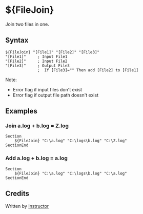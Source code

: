 # ${FileJoin}

Join two files in one.

## Syntax

    ${FileJoin} "[File1]" "[File2]" "[File3]"
    "[File1]"     ; Input File1
    "[File2]"     ; Input File2
    "[File3]"     ; Output File3
                  ;  If [File3]="" Then add [File2] to [File1]

Note:

- Error flag if input files don't exist
- Error flag if output file path doesn't exist

## Examples

### Join a.log + b.log = Z.log

    Section
        ${FileJoin} "C:\a.log" "C:\logs\b.log" "C:\Z.log"
    SectionEnd

### Add a.log + b.log = a.log

    Section
        ${FileJoin} "C:\a.log" "C:\logs\b.log" "C:\a.log"
    SectionEnd

## Credits

Written by [Instructor][1]

[1]: http://nsis.sourceforge.net/User:Instructor
